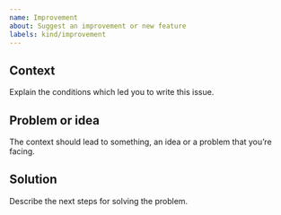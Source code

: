 ```yaml
---
name: Improvement
about: Suggest an improvement or new feature
labels: kind/improvement
---
```


## Context

Explain the conditions which led you to write this issue.

## Problem or idea

The context should lead to something, an idea or a problem that you’re facing.

## Solution

Describe the next steps for solving the problem.
